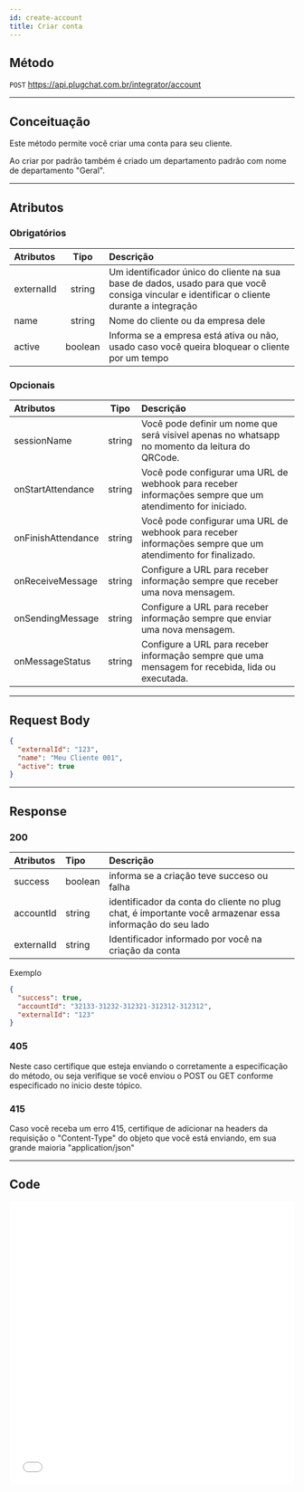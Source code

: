 ```yaml
---
id: create-account
title: Criar conta
---
```


## Método

`POST` https://api.plugchat.com.br/integrator/account

---

## Conceituação

Este método permite você criar uma conta para seu cliente.

Ao criar por padrão também é criado um departamento padrão com nome de departamento "Geral".

---

## Atributos

### Obrigatórios

| Atributos | Tipo | Descrição |
| :-- | :-: | :-- |
| externalId | string | Um identificador único do cliente na sua base de dados, usado para que você consiga vincular e identificar o cliente durante a integração |
| name | string | Nome do cliente ou da empresa dele |
| active | boolean | Informa se a empresa está ativa ou não, usado caso você queira bloquear o cliente por um tempo |

### Opcionais

| Atributos | Tipo | Descrição |
| :-- | :-: | :-- |
| sessionName | string | Você pode definir um nome que será visivel apenas no whatsapp no momento da leitura do QRCode. |
| onStartAttendance | string | Você pode configurar uma URL de webhook para receber informações sempre que um atendimento for iniciado. |
| onFinishAttendance | string | Você pode configurar uma URL de webhook para receber informações sempre que um atendimento for finalizado. |
| onReceiveMessage | string | Configure a URL para receber informação sempre que receber uma nova mensagem. |
| onSendingMessage | string | Configure a URL para receber informação sempre que enviar uma nova mensagem. |
| onMessageStatus | string | Configure a URL para receber informação sempre que uma mensagem for recebida, lida ou executada. |

---

## Request Body

```json
{
  "externalId": "123",
  "name": "Meu Cliente 001",
  "active": true
}
```

---

## Response

### 200

| Atributos | Tipo | Descrição |
| :-- | :-- | :-- |
| success | boolean | informa se a criação teve succeso ou falha |
| accountId | string | identificador da conta do cliente no plug chat, é importante você armazenar essa informação do seu lado |
| externalId | string | Identificador informado por você na criação da conta |

Exemplo

```json
{
  "success": true,
  "accountId": "32133-31232-312321-312312-312312",
  "externalId": "123"
}
```

### 405

Neste caso certifique que esteja enviando o corretamente a especificação do método, ou seja verifique se você enviou o POST ou GET conforme especificado no inicio deste tópico.

### 415

Caso você receba um erro 415, certifique de adicionar na headers da requisição o "Content-Type" do objeto que você está enviando, em sua grande maioria "application/json"

---

## Code

<iframe src="//api.apiembed.com/?source=https://raw.githubusercontent.com/fourpixelit/plug-chat-partner-docs/main/json-examples/create-account.json&targets=all" frameBorder="0" scrolling="no" width="100%" height="500px" seamless></iframe>
